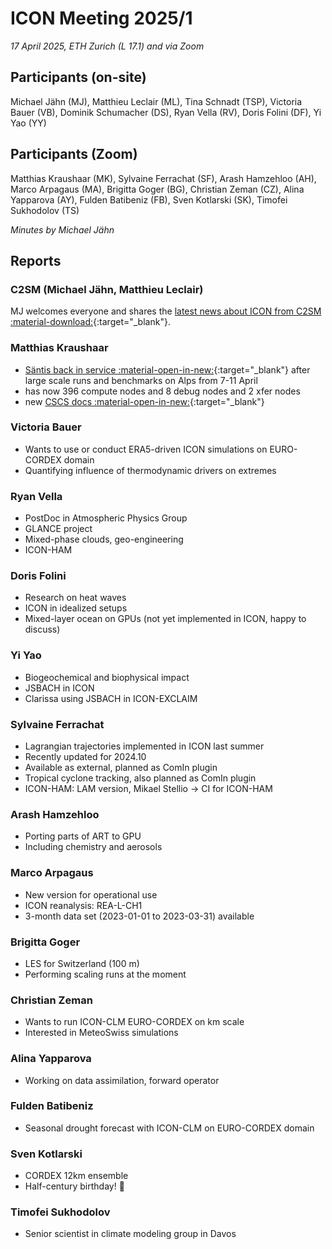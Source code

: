 # ICON Meeting 2025/1

*17 April 2025, ETH Zurich (L 17.1) and via Zoom*

## Participants (on-site)
Michael Jähn (MJ),
Matthieu Leclair (ML),
Tina Schnadt (TSP),
Victoria Bauer (VB),
Dominik Schumacher (DS),
Ryan Vella (RV),
Doris Folini (DF),
Yi Yao (YY)

## Participants (Zoom)
Matthias Kraushaar (MK),
Sylvaine Ferrachat (SF),
Arash Hamzehloo (AH),
Marco Arpagaus (MA),
Brigitta Goger (BG),
Christian Zeman (CZ),
Alina Yapparova (AY),
Fulden Batibeniz (FB),
Sven Kotlarski (SK),
Timofei Sukhodolov (TS)

_Minutes by Michael Jähn_

## Reports

### C2SM (Michael Jähn, Matthieu Leclair)
MJ welcomes everyone and shares the [latest news about ICON from C2SM :material-download:](https://polybox.ethz.ch/index.php/s/c4HHjA5J5Cc9CL7){:target="_blank"}.

### Matthias Kraushaar

- [Säntis back in service :material-open-in-new:](https://status.cscs.ch/status-page/9e188a14-9e52-4a14-af4b-b9299bf1c719/announcements/3718d68b-38e2-4adc-b375-1e54e7b90417){:target="_blank"}
  after large scale runs and benchmarks on Alps from 7-11 April
- has now 396 compute nodes and 8 debug nodes and 2 xfer nodes
- new [CSCS docs :material-open-in-new:](https://eth-cscs.github.io/cscs-docs/clusters/santis/){:target="_blank"}

### Victoria Bauer

- Wants to use or conduct ERA5-driven ICON simulations on EURO-CORDEX domain
- Quantifying influence of thermodynamic drivers on extremes

### Ryan Vella

- PostDoc in Atmospheric Physics Group
- GLANCE project
- Mixed-phase clouds, geo-engineering
- ICON-HAM

### Doris Folini

- Research on heat waves
- ICON in idealized setups
- Mixed-layer ocean on GPUs (not yet implemented in ICON, happy to discuss)

### Yi Yao

- Biogeochemical and biophysical impact
- JSBACH in ICON
- Clarissa using JSBACH in ICON-EXCLAIM

### Sylvaine Ferrachat

- Lagrangian trajectories implemented in ICON last summer
- Recently updated for 2024.10
- Available as external, planned as ComIn plugin
- Tropical cyclone tracking, also planned as ComIn plugin
- ICON-HAM: LAM version, Mikael Stellio -> CI for ICON-HAM

### Arash Hamzehloo

- Porting parts of ART to GPU
- Including chemistry and aerosols

### Marco Arpagaus

- New version for operational use
- ICON reanalysis: REA-L-CH1
- 3-month data set (2023-01-01 to 2023-03-31) available

### Brigitta Goger

- LES for Switzerland (100 m)
- Performing scaling runs at the moment

### Christian Zeman

- Wants to run ICON-CLM EURO-CORDEX on km scale
- Interested in MeteoSwiss simulations

### Alina Yapparova

- Working on data assimilation, forward operator

### Fulden Batibeniz

- Seasonal drought forecast with ICON-CLM on EURO-CORDEX domain

### Sven Kotlarski

- CORDEX 12km ensemble
- Half-century birthday! 🎉

### Timofei Sukhodolov

- Senior scientist in climate modeling group in Davos
